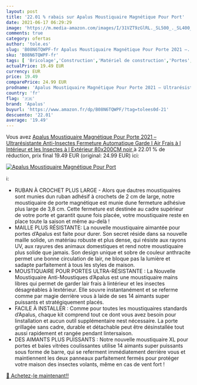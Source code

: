 ```yaml
---
layout: post
title: '22.01 % rabais sur Apalus Moustiquaire Magnétique Pour Port'
date: 2021-06-17 06:29:29
image: 'https://m.media-amazon.com/images/I/31VZT9zGlRL._SL500_._SL400_.jpg'
comments: true
category: ofertas
author: 'tole.es'
slug: 'B08N6TQWPF-fr Apalus Moustiquaire Magnétique Pour Porte 2021 –...'
sku: 'B08N6TQWPF-fr'
tags: [ 'Bricolage','Construction','Matériel de construction','Portes','apalus', ]
actualPrice: 19.49 EUR
currency: EUR
price: 19.49
comparePrice: 24.99 EUR
prodname: 'Apalus Moustiquaire Magnétique Pour Porte 2021 – Ultrarésistante  Anti-Insectes  Fermeture Automatique  Garde l Air Frais à l Intérieur et les Insectes à l Extérieur  80x200CM  noir '
country: 'fr'
flag: '🇫🇷'
brand: 'Apalus'
buyurl: 'https://www.amazon.fr/dp/B08N6TQWPF/?tag=tolees0d-21'
descuento: '22.01'
average: '19.49'
---
```


Vous avez [Apalus Moustiquaire Magnétique Pour Porte 2021 – Ultrarésistante  Anti-Insectes  Fermeture Automatique  Garde l Air Frais à l Intérieur et les Insectes à l Extérieur  80x200CM  noir ](https://www.amazon.fr/dp/B08N6TQWPF/?tag=tolees0d-21)  à  22.01 % de réduction, prix final  19.49 EUR (original: 24.99 EUR) ici:

[![Apalus Moustiquaire Magnétique Pour Port](https://m.media-amazon.com/images/I/31VZT9zGlRL._SL500_._SL400_.jpg)](https://www.amazon.fr/dp/B08N6TQWPF/?tag=tolees0d-21)

ℹ️:

- RUBAN À CROCHET PLUS LARGE - Alors que dautres moustiquaires sont munies dun ruban adhésif à crochets de 2 cm de large, notre moustiquaire de porte magnétique est munie dune fermeture adhésive plus large de 3,8 cm. Cette fermeture est destinée au cadre supérieur de votre porte et garantit quune fois placée, votre moustiquaire reste en place toute la saison et même au-delà !
- MAILLE PLUS RÉSISTANTE: La nouvelle moustiquaire aimantée pour portes d’Apalus est faite pour durer. Son secret réside dans sa nouvelle maille solide, un matériau robuste et plus dense, qui résiste aux rayons UV, aux rayures des animaux domestiques et rend notre moustiquaire plus solide que jamais. Son design unique et sobre de couleur anthracite permet une bonne circulation de lair, ne bloque pas la lumière et sadapte parfaitement à tous les styles de maison.
- MOUSTIQUAIRE POUR PORTES ULTRA-RÉSISTANTE : La Nouvelle Moustiquaire Anti-Moustiques d’Apalus est une moustiquaire mains libres qui permet de garder lair frais à lintérieur et les insectes désagréables à lextérieur. Elle souvre instantanément et se referme comme par magie derrière vous à laide de ses 14 aimants super puissants et stratégiquement placés.
- FACILE À INSTALLER : Comme pour toutes les moustiquaires standards d’Apalus, chaque kit comprend tout ce dont vous avez besoin pour linstallation et aucun outil supplémentaire nest nécessaire. La porte grillagée sans cadre, durable et détachable peut être désinstallée tout aussi rapidement et rangée pendant lintersaison.
- DES AIMANTS PLUS PUISSANTS : Notre nouvelle moustiquaire XL pour portes et baies vitrées coulissantes utilise 14 aimants super puissants sous forme de barre, qui se referment immédiatement derrière vous et maintiennent les deux panneaux parfaitement fermés pour protéger votre maison des insectes volants, même en cas de vent fort !

[🛒 Achetez-le maintenant!!](https://www.amazon.fr/dp/B08N6TQWPF/?tag=tolees0d-21)
